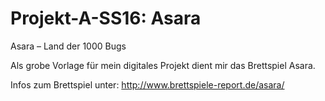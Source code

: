 # Projekt-A-SS16: Asara

Asara – Land der 1000 Bugs

Als grobe Vorlage für mein digitales Projekt
dient mir das Brettspiel Asara.

Infos zum Brettspiel unter:
http://www.brettspiele-report.de/asara/

